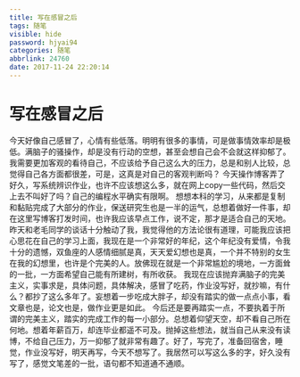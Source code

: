 ```yaml
---
title: 写在感冒之后
tags: 随笔
visible: hide
password: hjyai94
categories: 随笔
abbrlink: 24760
date: 2017-11-24 22:20:14
---
```

# 写在感冒之后
  今天好像自己感冒了，心情有些低落。明明有很多的事情，可是做事情效率却是极低。满脑子的骚操作，却是没有行动的空想，甚至会想自己会不会就这样抑郁了。我需要更加客观的看待自己，不应该给予自己这么大的压力，总是和别人比较，总觉得自己各方面都很差，可是，这真是对自己的客观判断吗？
  今天操作博客弄了好久，写系统辨识作业，也许不应该想这么多，就在网上copy一些代码，然后交上去不叫好了吗？自己的编程水平确实有限啊。
想想本科的学习，从来都是复制和黏贴完成了大部分的作业，保送研究生也是一半的运气，总想着做好一件事，却在这里写博客打发时间，也许我应该早点工作，说不定，那才是适合自己的天地。
  昨天和老毛同学的谈话十分触动了我，我觉得他的方法论很有道理，可能我应该把心思花在自己的学习上面，我现在是一个非常好的年纪，这个年纪没有爱情，令我十分的遗憾，双鱼座的人感情细腻是真，天天爱幻想也是真，一个并不特别的女生在我的幻想里，也许是个完美的人。放佛现在就是一个非常尴尬的境地，一方面耸的一批，一方面希望自己能有所建树，有所收获。
  我现在应该抛弃满脑子的完美主义，实事求是，具体问题，具体解决，感冒了吃药，作业没写好，就抄嘛，有什么？都抄了这么多年了。妄想着一步吃成大胖子，却没有踏实的做一点点小事，看文章也是，论文也是，做作业更是如此。
  今后还是要再踏实一点，不要执着于所谓的完美主义，踏实的完成工作的每一小部分。总想着仰望天空，却不看自己所在何地。想着年薪百万，却连毕业都遥不可及。抛掉这些想法，就当自己从来没有读博，不给自己压力，万一抑郁了就非常有趣了。好了，写完了，准备回宿舍，睡觉，作业没写好，明天再写，今天不想写了。我居然可以写这么多的字，好久没有写了，感觉文笔差的一批，语句都不知道通不通顺。
